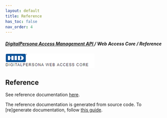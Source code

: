```yaml
---
layout: default
title: Reference
has_toc: false
nav_order: 4  
---
```

##### [DigitalPersona Access Management API ](https://hidglobal.github.io/digitalpersona-access-management-api/)/ Web Access Core / Reference  
![](assets/HID-DPAM-Core.png)  

## Reference

See reference documentation [here](./../dist/api/docs/core.md).

The reference documentation is generated from source code. To [re]generate documentation, follow [this guide](./maintain/build#documentation).
